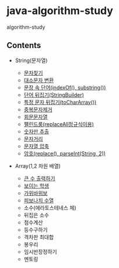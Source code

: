 # java-algorithm-study
algorithm-study
## Contents

* String(문자열)
  * [문자찾기](https://github.com/kimy12/java-algorithm-study/blob/master/inflearn/src/algorithm/string01/String0101.java)
  * [대소문자 변환](https://github.com/kimy12/java-algorithm-study/blob/master/inflearn/src/algorithm/string01/String0102.java)
  * [문장 속 단어(indexOf(), substring())](https://github.com/kimy12/java-algorithm-study/blob/master/inflearn/src/algorithm/string01/String0103.java)
  * [단어 뒤집기(StringBuilder)](https://github.com/kimy12/java-algorithm-study/blob/master/inflearn/src/algorithm/string01/String0104.java)
  * [특정 문자 뒤집기(toCharArray())](https://github.com/kimy12/java-algorithm-study/blob/master/inflearn/src/algorithm/string01/String0105.java)
  * [중복문자제거](https://github.com/kimy12/java-algorithm-study/blob/master/inflearn/src/algorithm/string01/String0106.java)
  * [회문문자열](https://github.com/kimy12/java-algorithm-study/blob/master/inflearn/src/algorithm/string01/String0107.java)
  * [팰린드룸(replaceAll정규식이용)](https://github.com/kimy12/java-algorithm-study/blob/master/inflearn/src/algorithm/string01/String0108.java)
  * [숫자만 추출](https://github.com/kimy12/java-algorithm-study/blob/master/inflearn/src/algorithm/string01/String0109.java)
  * [문자거리](https://github.com/kimy12/java-algorithm-study/blob/master/inflearn/src/algorithm/string01/String0110.java)
  * [문자열 압축](https://github.com/kimy12/java-algorithm-study/blob/master/inflearn/src/algorithm/string01/String0111.java)
  * [암호(replace(), parseInt(String, 2))](https://github.com/kimy12/java-algorithm-study/blob/master/inflearn/src/algorithm/string01/String0112.java)
  
* Array(1,2 차원 배열)
  * [큰 수 출력하기](https://github.com/kimy12/java-algorithm-study/blob/master/inflearn/src/algorithm/string01/String0201.java)
  * [보이는 학생](https://github.com/kimy12/java-algorithm-study/blob/master/inflearn/src/algorithm/string01/String0202.java)
  * [가위바위보](https://github.com/kimy12/java-algorithm-study/blob/master/inflearn/src/algorithm/string01/String0203.java)
  * [피보나치 수열](https://github.com/kimy12/java-algorithm-study/blob/master/inflearn/src/algorithm/string01/String0204.java)
  * 소수(에라토스테네스 체)
  * 뒤집은 소수
  * 점수계산
  * 등수구하기
  * 격차판 최대합
  * 봉우리
  * 임시반장정하기
  * 멘토링
